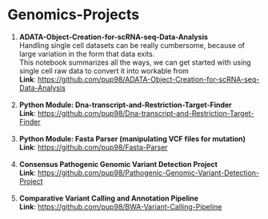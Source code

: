 # Genomics-Projects
1. __ADATA-Object-Creation-for-scRNA-seq-Data-Analysis__<br />
   Handling single cell datasets can be really cumbersome, because of large variation in the form that data exits. <br />
   This notebook summarizes all the ways, we can get started with using single cell raw data to convert it into workable from <br />
   __Link__: https://github.com/pup98/ADATA-Object-Creation-for-scRNA-seq-Data-Analysis <br />
   <br />
2. __Python Module: Dna-transcript-and-Restriction-Target-Finder__ <br />
   __Link__: https://github.com/pup98/Dna-transcript-and-Restriction-Target-Finder<br />
   <br />
3. __Python Module: Fasta Parser (manipulating VCF files for mutation)__<br />
   __Link__: https://github.com/pup98/Fasta-Parser<br />
   <br />
4. __Consensus Pathogenic Genomic Variant Detection Project__<br />
   __Link__: https://github.com/pup98/Pathogenic-Genomic-Variant-Detection-Project <br/>
    <br/>
5. __Comparative Variant Calling and Annotation Pipeline__<br/>
   __Link__: https://github.com/pup98/BWA-Variant-Calling-Pipeline

   
